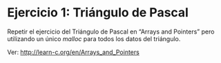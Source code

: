 # Ejercicio 1: Triángulo de Pascal

Repetir el ejercicio del Triángulo de Pascal en “Arrays and Pointers”
pero utilizando un único *malloc* para todos los datos del triángulo.

Ver: http://learn-c.org/en/Arrays_and_Pointers

